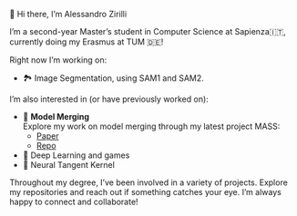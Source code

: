 
<!--
**alexzilligmm/alexzilligmm** is a ✨ _special_ ✨ repository because its `README.md` (this file) appears on your GitHub profile.

Here are some ideas to get you started:

- 🔭 I’m currently working on ...
- 🌱 I’m currently learning ...
- 👯 I’m looking to collaborate on ...
- 🤔 I’m looking for help with ...
- 💬 Ask me about ...
- 📫 How to reach me: ...
- 😄 Pronouns: ...
- ⚡ Fun fact: ...
-->

👋 Hi there, I’m Alessandro Zirilli

I’m a second-year Master’s student in Computer Science at Sapienza🇮🇹, currently doing my Erasmus at TUM 🇩🇪!

Right now I’m working on:

- 🏞️ Image Segmentation, using SAM1 and SAM2.

I’m also interested in (or have previously worked on):

- 🧬 **Model Merging**  
  Explore my work on model merging through my latest project MASS:  
  - [Paper](https://arxiv.org/abs/2504.05342)  
  - [Repo](https://github.com/crisostomi/mass)  
- 🎲 Deep Learning and games
- 🧮 Neural Tangent Kernel

Throughout my degree, I’ve been involved in a variety of projects. Explore my repositories and reach out if something catches your eye. I’m always happy to connect and collaborate!

